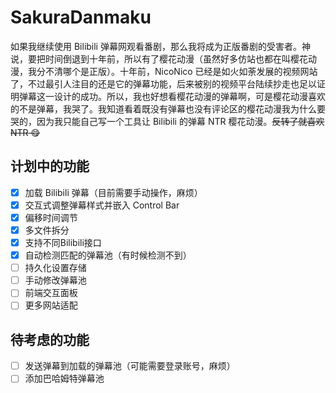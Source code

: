 # SakuraDanmaku

如果我继续使用 Bilibili 弹幕网观看番剧，那么我将成为正版番剧的受害者。神说，要把时间倒退到十年前，所以有了樱花动漫（虽然好多仿站也都在叫樱花动漫，我分不清哪个是正版）。十年前，NicoNico 已经是如火如荼发展的视频网站了，不过最引人注目的还是它的弹幕功能，后来被别的视频平台陆续抄走也足以证明弹幕这一设计的成功。所以，我也好想看樱花动漫的弹幕啊，可是樱花动漫喜欢的不是弹幕，我哭了。我知道看着既没有弹幕也没有评论区的樱花动漫我为什么要哭的，因为我只能自己写一个工具让 Bilibili 的弹幕 NTR 樱花动漫。~~反转了就喜欢 NTR 😋~~

## 计划中的功能

- [x] 加载 Bilibili 弹幕（目前需要手动操作，麻烦）
- [x] 交互式调整弹幕样式并嵌入 Control Bar
- [x] 偏移时间调节
- [x] 多文件拆分
- [x] 支持不同Bilibili接口
- [x] 自动检测匹配的弹幕池（有时候检测不到）
- [ ] 持久化设置存储
- [ ] 手动修改弹幕池
- [ ] 前端交互面板
- [ ] 更多网站适配

## 待考虑的功能

- [ ] 发送弹幕到加载的弹幕池（可能需要登录账号，麻烦）
- [ ] 添加巴哈姆特弹幕池
